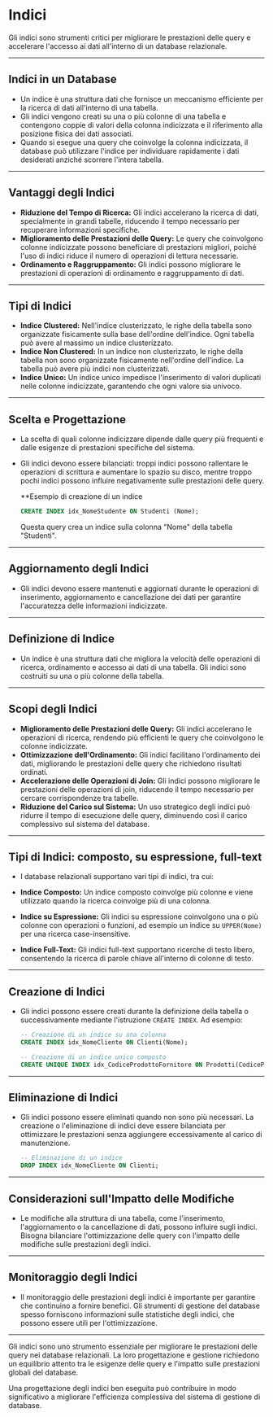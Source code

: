 # Indici

Gli indici sono strumenti critici per migliorare le prestazioni delle query e accelerare l'accesso ai dati all'interno di un database relazionale.

---

## Indici in un Database

- Un indice è una struttura dati che fornisce un meccanismo efficiente per la ricerca di dati all'interno di una tabella.
- Gli indici vengono creati su una o più colonne di una tabella e contengono coppie di valori della colonna indicizzata e il riferimento alla posizione fisica dei dati associati.
- Quando si esegue una query che coinvolge la colonna indicizzata, il database può utilizzare l'indice per individuare rapidamente i dati desiderati anziché scorrere l'intera tabella.

---

## Vantaggi degli Indici

- **Riduzione del Tempo di Ricerca:** Gli indici accelerano la ricerca di dati, specialmente in grandi tabelle, riducendo il tempo necessario per recuperare informazioni specifiche.
- **Miglioramento delle Prestazioni delle Query:** Le query che coinvolgono colonne indicizzate possono beneficiare di prestazioni migliori, poiché l'uso di indici riduce il numero di operazioni di lettura necessarie.
- **Ordinamento e Raggruppamento:** Gli indici possono migliorare le prestazioni di operazioni di ordinamento e raggruppamento di dati.

---

## Tipi di Indici

- **Indice Clustered:** Nell'indice clusterizzato, le righe della tabella sono organizzate fisicamente sulla base dell'ordine dell'indice. Ogni tabella può avere al massimo un indice clusterizzato.
- **Indice Non Clustered:** In un indice non clusterizzato, le righe della tabella non sono organizzate fisicamente nell'ordine dell'indice. La tabella può avere più indici non clusterizzati.
- **Indice Unico:** Un indice unico impedisce l'inserimento di valori duplicati nelle colonne indicizzate, garantendo che ogni valore sia univoco.

---

## Scelta e Progettazione

- La scelta di quali colonne indicizzare dipende dalle query più frequenti e dalle esigenze di prestazioni specifiche del sistema.
- Gli indici devono essere bilanciati: troppi indici possono rallentare le operazioni di scrittura e aumentare lo spazio su disco, mentre troppo pochi indici possono influire negativamente sulle prestazioni delle query.

   **Esempio di creazione di un indice

   ```sql
   CREATE INDEX idx_NomeStudente ON Studenti (Nome);
   ```

   Questa query crea un indice sulla colonna "Nome" della tabella "Studenti".

---

## Aggiornamento degli Indici

- Gli indici devono essere mantenuti e aggiornati durante le operazioni di inserimento, aggiornamento e cancellazione dei dati per garantire l'accuratezza delle informazioni indicizzate.

---

## Definizione di Indice

- Un indice è una struttura dati che migliora la velocità delle operazioni di ricerca, ordinamento e accesso ai dati di una tabella. Gli indici sono costruiti su una o più colonne della tabella.

---

## Scopi degli Indici

- **Miglioramento delle Prestazioni delle Query:** Gli indici accelerano le operazioni di ricerca, rendendo più efficienti le query che coinvolgono le colonne indicizzate.
- **Ottimizzazione dell'Ordinamento:** Gli indici facilitano l'ordinamento dei dati, migliorando le prestazioni delle query che richiedono risultati ordinati.
- **Accelerazione delle Operazioni di Join:** Gli indici possono migliorare le prestazioni delle operazioni di join, riducendo il tempo necessario per cercare corrispondenze tra tabelle.
- **Riduzione del Carico sul Sistema:** Un uso strategico degli indici può ridurre il tempo di esecuzione delle query, diminuendo così il carico complessivo sul sistema del database.

---

## Tipi di Indici: composto, su espressione, full-text

- I database relazionali supportano vari tipi di indici, tra cui:

- **Indice Composto:** Un indice composto coinvolge più colonne e viene utilizzato quando la ricerca coinvolge più di una colonna.
- **Indice su Espressione:** Gli indici su espressione coinvolgono una o più colonne con operazioni o funzioni, ad esempio un indice su `UPPER(Nome)` per una ricerca case-insensitive.
- **Indice Full-Text:** Gli indici full-text supportano ricerche di testo libero, consentendo la ricerca di parole chiave all'interno di colonne di testo.

---

## Creazione di Indici

- Gli indici possono essere creati durante la definizione della tabella o successivamente mediante l'istruzione `CREATE INDEX`. Ad esempio:

   ```sql
   -- Creazione di un indice su una colonna
   CREATE INDEX idx_NomeCliente ON Clienti(Nome);

   -- Creazione di un indice unico composto
   CREATE UNIQUE INDEX idx_CodiceProdottoFornitore ON Prodotti(CodiceProdotto, FornitoreID);
   ```

---

## Eliminazione di Indici

- Gli indici possono essere eliminati quando non sono più necessari. La creazione o l'eliminazione di indici deve essere bilanciata per ottimizzare le prestazioni senza aggiungere eccessivamente al carico di manutenzione.

   ```sql
   -- Eliminazione di un indice
   DROP INDEX idx_NomeCliente ON Clienti;
   ```

---

## Considerazioni sull'Impatto delle Modifiche

- Le modifiche alla struttura di una tabella, come l'inserimento, l'aggiornamento o la cancellazione di dati, possono influire sugli indici. Bisogna bilanciare l'ottimizzazione delle query con l'impatto delle modifiche sulle prestazioni degli indici.

---

## Monitoraggio degli Indici

- Il monitoraggio delle prestazioni degli indici è importante per garantire che continuino a fornire benefici. Gli strumenti di gestione del database spesso forniscono informazioni sulle statistiche degli indici, che possono essere utili per l'ottimizzazione.

---

Gli indici sono uno strumento essenziale per migliorare le prestazioni delle query nei database relazionali. La loro progettazione e gestione richiedono un equilibrio attento tra le esigenze delle query e l'impatto sulle prestazioni globali del database.

Una progettazione degli indici ben eseguita può contribuire in modo significativo a migliorare l'efficienza complessiva del sistema di gestione di database.
